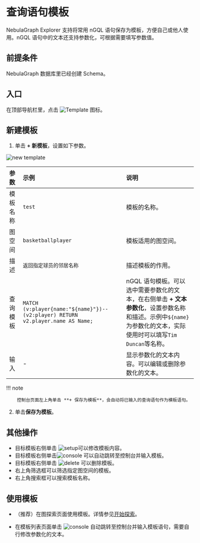 # 查询语句模板

NebulaGraph Explorer 支持将常用 nGQL 语句保存为模板，方便自己或他人使用。nGQL 语句中的文本还支持参数化，可根据需要填写参数值。

## 前提条件

NebulaGraph 数据库里已经创建 Schema。

## 入口

在顶部导航栏里，点击 ![Template](https://docs-cdn.nebula-graph.com.cn/figures/icon-navbar-queryTemplate.png) 图标。

## 新建模板

1. 单击 **+ 新模板**，设置如下参数。

  ![new template](https://docs-cdn.nebula-graph.com.cn/figures/ex-template-220916-cn.png)

  |参数|示例|说明|
  |:---|:---|:---|
  |模板名称|`test`|模板的名称。|
  |图空间|`basketballplayer`|模板适用的图空间。|
  |描述|`返回指定球员的邻居名称`|描述模板的作用。|
  |查询模板|`MATCH (v:player{name:"${name}"})--(v2:player) RETURN v2.player.name AS Name;`|nGQL 语句模板。可以选中需要参数化的文本，在右侧单击 **+ 文本参数化**，设置参数名称和描述。示例中`${name}`为参数化的文本，实际使用时可以填写`Tim Duncan`等名称。|
  |输入|-|显示参数化的文本内容。可以编辑或删除参数化的文本。|

  !!! note

        控制台页面左上角单击 **+ 保存为模板**，会自动将已输入的查询语句作为模板语句。

2. 单击**保存为模板**。

## 其他操作

- 目标模板右侧单击 ![setup](https://docs-cdn.nebula-graph.com.cn/figures/setup-220916.png)可以修改模板内容。
- 目标模板右侧单击![console](https://docs-cdn.nebula-graph.com.cn/figures/nav-console2.png) 可以自动跳转至控制台并输入模板。
- 目标模板右侧单击 ![delete](https://docs-cdn.nebula-graph.com.cn/figures/alert-delete.png) 可以删除模板。
- 右上角筛选框可以筛选指定图空间的模板。
- 右上角搜索框可以搜索模板名称。

## 使用模板

- （推荐）在图探索页面使用模板。详情参见[开始探索](../graph-explorer/ex-ug-query-exploration.md)。

- 在模板列表页面单击 ![console](https://docs-cdn.nebula-graph.com.cn/figures/nav-console2.png) 自动跳转至控制台并输入模板语句，需要自行修改参数化的文本。

